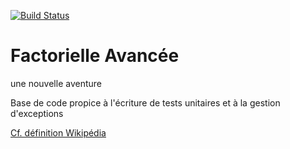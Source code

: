 [![Build Status](https://travis-ci.org/valsimplon/FactorielleAvancee.svg?branch=etape2)](https://travis-ci.org/valsimplon/FactorielleAvancee)

# Factorielle Avancée

une nouvelle aventure

Base de code propice à l'écriture de tests unitaires et à la gestion d'exceptions

[Cf. définition Wikipédia](https://fr.wikipedia.org/wiki/Factorielle)
